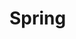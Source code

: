 # Spring <template> Beispiel

Beschreibung

## [xml-config-datei.xml](../../../src/main/resources/ref/simple-ref.xml)
```xml
hier steht der xml code
```
## [RefBean.java](../../../src/main/java/ch/wesr/spring/core/container/xml/dependencyinjection/ref/RefBean.java)
````java
hier steht der Java Code
````

## [SimpleRefRunner.java](../../../src/main/java/ch/wesr/spring/core/container/xml/dependencyinjection/ref/SimpleRefRunner.java)
````java
hier steht der Java Code der main methode
````

## output
````text
Hier steht der Output aus der Console
````

## Referenzen
* [Blog über die Motivation Method Injection einzusetzen](https://spring.io/blog/2004/08/06/method-injection/)


## [zurück zu spring-ioc-container](../../../spring-ioc-container.md)
